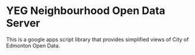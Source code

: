 # YEG Neighbourhood Open Data Server

This is a google apps script library that provides simplified views of City of Edmonton Open Data.

